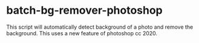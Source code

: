 # batch-bg-remover-photoshop
This script will automatically detect background of a photo and remove the background. This uses a new feature of photoshop cc 2020.
